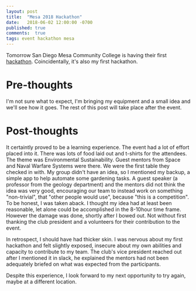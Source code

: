 ```yaml
---
layout: post
title:  "Mesa 2018 Hackathon"
date:   2018-06-02 12:00:00 -0700
published: true
comments:  true
tags: event hackathon mesa
---
```


Tomorrow San Diego Mesa Community College is having their first [hackathon][mesa-csc]. Coincidentally, it's also my first hackathon.

# Pre-thoughts

I'm not sure what to expect, I'm bringing my equipment and a small idea and we'll see how it goes.
The rest of this post will take place after the event.

# Post-thoughts

It certaintly proved to be a learning experience. 
The event had a lot of effort placed into it. There was lots of food laid out and t-shirts for the attendees.
The theme was Environmental Sustainability. Guest mentors from Space and Naval Warfare Systems were there.
We were the first table they checked in with. My group didn't have an idea, so I mentioned my backup, a simple app to help automate some gardening tasks.
A guest speaker (a professor from the geology department) and the mentors did not think the idea was very good, encouraging our team to instead work on something "non-trivial", that "other people would use", because "this is a competition". 
To be honest, I was taken aback. I thought my idea had at least been reasonable, let alone could be accomplished in the 8-10hour time frame. 
However the damage was done, shortly after I bowed out. Not without first thanking the club president and a volunteers for their contribution to the event. 

In retrospect, I should have had thicker skin. I was nervous about my first hackathon and felt slightly exposed, insecure about my own abilities and capacity to contribute to my team.
The club's vice president reached out after I mentioned it in slack, he explained the mentors had not been adequately briefed on what was expected from the participants.

Despite this experience, I look forward to my next opportunity to try again, maybe at a different location.

[mesa-csc]: http://cscmesa.com/mesahacks/
